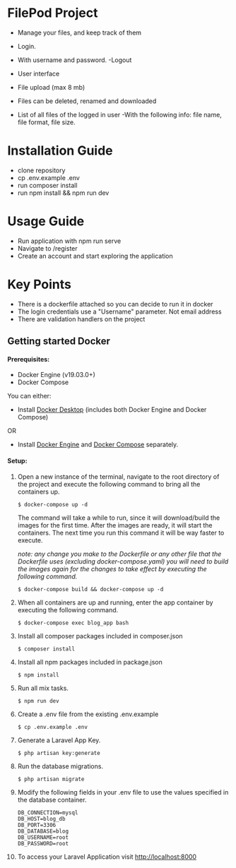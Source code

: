 # FilePod Project

-   Manage your files, and keep track of them

-   Login.
-   With username and password.
    -Logout
-   User interface
-   File upload (max 8 mb)
-   Files can be deleted, renamed and downloaded
-   List of all files of the logged in user
    -With the following info: file name, file format, file size.

# Installation Guide

-   clone repository
-   cp .env.example .env
-   run composer install
-   run npm install && npm run dev

# Usage Guide

-   Run application with npm run serve
-   Navigate to /register
-   Create an account and start exploring the application

# Key Points

-   There is a dockerfile attached so you can decide to run it in docker
-   The login credentials use a "Username" parameter. Not email address
-   There are validation handlers on the project

## Getting started Docker

#### Prerequisites:

-   Docker Engine (v19.03.0+)
-   Docker Compose

You can either:

-   Install [Docker Desktop](https://www.docker.com/products/docker-desktop) (includes both Docker Engine and Docker Compose)

OR

-   Install [Docker Engine](https://docs.docker.com/engine/install/) and [Docker Compose](https://docs.docker.com/compose/install/) separately.

#### Setup:

1. Open a new instance of the terminal, navigate to the root directory of the project and execute the following command to bring all the containers up.

    ```
    $ docker-compose up -d
    ```

    The command will take a while to run, since it will download/build the images for the first time.
    After the images are ready, it will start the containers.
    The next time you run this command it will be way faster to execute.

    _note: any change you make to the Dockerfile or any other file that the Dockerfile uses (excluding docker-compose.yaml) you will need to build the images again for the changes to take effect by executing the following command._

    ```
    $ docker-compose build && docker-compose up -d
    ```

2. When all containers are up and running, enter the app container by executing the following command.

    ```
    $ docker-compose exec blog_app bash
    ```

3. Install all composer packages included in composer.json

    ```
    $ composer install
    ```

4. Install all npm packages included in package.json

    ```
    $ npm install
    ```

5. Run all mix tasks.

    ```
    $ npm run dev
    ```

6. Create a .env file from the existing .env.example

    ```
    $ cp .env.example .env
    ```

7. Generate a Laravel App Key.

    ```
    $ php artisan key:generate
    ```

8. Run the database migrations.

    ```
    $ php artisan migrate
    ```

9. Modify the following fields in your .env file to use the values specified in the database container.

    ```
    DB_CONNECTION=mysql
    DB_HOST=blog_db
    DB_PORT=3306
    DB_DATABASE=blog
    DB_USERNAME=root
    DB_PASSWORD=root
    ```

10. To access your Laravel Application visit [http://localhost:8000](http://localhost:8000)
